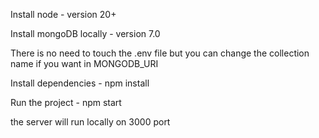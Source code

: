 
Install node - version 20+

Install mongoDB locally - version 7.0

There is no need to touch the .env file but you can
change the collection name if you want in MONGODB_URI

Install dependencies - npm install

Run the project - npm start

the server will run locally on 3000 port
